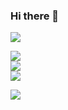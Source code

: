 ### Hi there 👋

[![](https://visitcount.itsvg.in/api?id=n2duc&icon=2&color=0)](https://visitcount.itsvg.in)

![](https://github-readme-stats.vercel.app/api?username=n2duc&theme=react&hide_border=true&include_all_commits=false&count_private=false)<br/>
![](https://github-readme-streak-stats.herokuapp.com/?user=n2duc&theme=react&hide_border=true)<br/>
![](https://github-readme-stats.vercel.app/api/top-langs/?username=n2duc&theme=react&hide_border=true&include_all_commits=false&count_private=false&layout=compact)

![](https://github-trophies.vercel.app/?username=n2duc&theme=onedark&no-frame=true&no-bg=false&margin-w=4)


